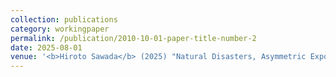 ```yaml
---
collection: publications
category: workingpaper
permalink: /publication/2010-10-01-paper-title-number-2
date: 2025-08-01
venue: '<b>Hiroto Sawada</b> (2025) "Natural Disasters, Asymmetric Exposure, and War: Why Empirical Evidence on Climate Conflict Is Mixed." <a href="https://hiroto-sawada.github.io/files/Disaster_LatestDraft.pdf">Link</a> | <a href="https://dx.doi.org/10.2139/ssrn.4946973">SSRN</a>'
---
```

